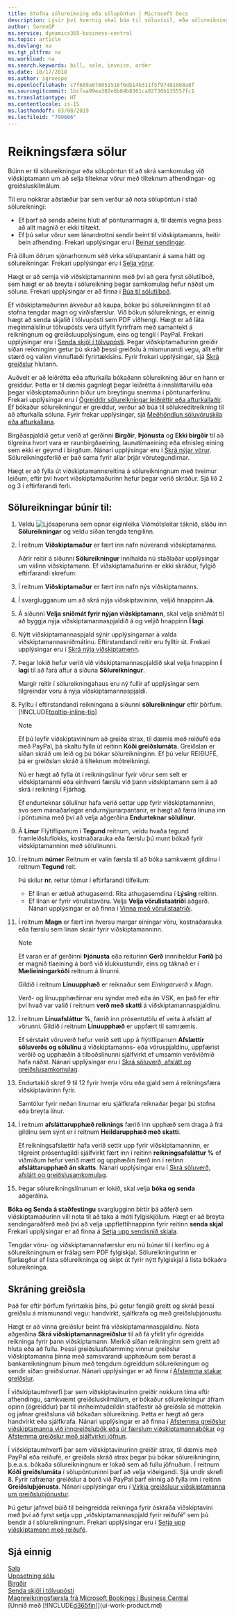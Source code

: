 ```yaml
---
title: Stofna sölureikning eða sölupöntun | Microsoft Docs
description: Lýsir því hvernig skal búa til söluvíxil, eða sölureikning eða sölupöntun, til að skrá samkomulag við viðskiptamann um að selja tilteknar vörur með tilteknum skilmálum.
author: SorenGP
ms.service: dynamics365-business-central
ms.topic: article
ms.devlang: na
ms.tgt_pltfrm: na
ms.workload: na
ms.search.keywords: bill, sale, invoice, order
ms.date: 10/17/2018
ms.author: sgroespe
ms.openlocfilehash: c7f689a078051516f6db14b311f5f97481808a8f
ms.sourcegitcommit: 1bcfaa99ea302e6b84b8361ca02730b135557fc1
ms.translationtype: HT
ms.contentlocale: is-IS
ms.lasthandoff: 03/08/2019
ms.locfileid: "799606"
---
```

# <a name="invoice-sales"></a>Reikningsfæra sölur
Búinn er til sölureikningur eða sölupöntun til að skrá samkomulag við viðskiptamann um að selja tilteknar vörur með tilteknum afhendingar- og greiðsluskilmálum.  

Til eru nokkrar aðstæður þar sem verður að nota sölupöntun í stað sölureikningi:  

* Ef þarf að senda aðeins hluti af pöntunarmagni á, til dæmis vegna þess að allt magnið er ekki tiltækt.  
* Ef þú selur vörur sem lánardrottni sendir beint til viðskiptamanns, heitir bein afhending. Frekari upplýsingar eru í [Beinar sendingar](sales-how-drop-shipment.md).  

Frá öllum öðrum sjónarhornum séð virka sölupantanir á sama hátt og sölureikningar. Frekari upplýsingar eru í [Selja vörur](sales-how-sell-products.md).

Hægt er að semja við viðskiptamanninn með því að gera fyrst sölutilboð, sem hægt er að breyta í sölureikning þegar samkomulag hefur náðst um söluna. Frekari upplýsingar er að finna í [Búa til sölutilboð](sales-how-make-offers.md).

Ef viðskiptamaðurinn ákveður að kaupa, bókar þú sölureikninginn til að stofna tengdar magn og virðisfærslur. Við bókun sölureiknings, er einnig hægt að senda skjalið í tölvupósti sem PDF viðhengi. Hægt er að láta meginmálslínur tölvupósts vera útfyllt fyrirfram með samantekt á reikningnum og greiðsluupplýsingum, eins og tengli í PayPal. Frekari upplýsingar eru í [Senda skjöl í tölvupósti](ui-how-send-documents-email.md). Þegar viðskiptamaðurinn greiðir síðan reikninginn getur þú skráð þessi greiðslu á mismunandi vegu, allt eftir stærð og valinn vinnuflæði fyrirtækisins. Fyrir frekari upplýsingar, sjá [Skrá greiðslur](#registering-payments) hlutann.  


Auðvelt er að leiðrétta eða afturkalla bókaðann sölureikning áður en hann er greiddur. Þetta er til dæmis gagnlegt þegar leiðrétta á innsláttarvillu eða þegar viðskiptamaðurinn biður um breytingu snemma í pöntunarferlinu. Frekari upplýsingar eru í [Ógreiddir sölureikningar leiðréttir eða afturkallaðir](sales-how-correct-cancel-sales-invoice.md). Ef bókaður sölureikningur er greiddur, verður að búa til sölukreditreikning til að afturkalla söluna. Fyrir frekar upplýsingar, sjá [Meðhöndlun söluvöruskila eða afturkallana](sales-how-process-sales-returns-cancellations.md).

Birgðaspjaldið getur verið af gerðinni **Birgðir**, **Þjónusta** og **Ekki birgðir** til að tilgreina hvort vara er raunbirgðaeining, launatímaeining eða efnisleg eining sem ekki er geymd í birgðum. Nánari upplýsingar eru í [Skrá nýjar vörur](inventory-how-register-new-items.md). Sölureikningsferlið er það sama fyrir allar þrjár vörutegundirnar.

Hægt er að fylla út viðskiptamannsreitina á sölureikningnum með tveimur leiðum, eftir því hvort viðskiptamaðurinn hefur þegar verið skráður. Sjá lið 2 og 3 í eftirfarandi ferli.

## <a name="to-create-a-sales-invoice"></a>Sölureikningar búnir til:
1. Veldu ![Ljósaperuna sem opnar eiginleika Viðmótsleitar](media/ui-search/search_small.png "Segðu mér hvað þú vilt gera") táknið, sláðu inn **Sölureikningar** og veldu síðan tengda tengilinn.  
2. Í reitnum **Viðskiptamaður** er fært inn nafn núverandi viðskiptamanns.

   Aðrir reitir á síðunni **Sölureikningur** innihalda nú staðlaðar upplýsingar um valinn viðskiptamann. Ef viðskiptamaðurinn er ekki skráður, fylgið eftirfarandi skrefum:
3. Í reitnum **Viðskiptamaður** er fært inn nafn nýs viðskiptamanns.
4. Í svarglugganum um að skrá nýja viðskiptavininn, veljið hnappinn **Já**.
5. Á síðunni **Velja sniðmát fyrir nýjan viðskiptamann**, skal velja sniðmát til að byggja nýja viðskiptamannaspjaldið á og veljið hnappinn **Í lagi**.
6. Nýtt viðskiptamannaspjald sýnir upplýsingarnar á valda viðskiptamannasniðmátinu. Eftirstandandi reitir eru fylltir út. Frekari upplýsingar eru í [Skrá nýja viðskiptamenn](sales-how-register-new-customers.md).  
7. Þegar lokið hefur verið við viðskiptamannaspjaldið skal velja hnappinn **Í lagi** til að fara aftur á síðuna **Sölureikningur**.

   Margir reitir í sölureikningahaus eru ný fullir af upplýsingar sem tilgreindar voru á nýja viðskiptamannaspjaldi.  
8. Fylltu í eftirstandandi reikningana á síðunni **sölureikningur** eftir þörfum. [!INCLUDE[tooltip-inline-tip](includes/tooltip-inline-tip_md.md)]

    > [!NOTE]  
    > Ef þú leyfir viðskiptavininum að greiða strax, til dæmis með reiðufé eða með PayPal, þá skaltu fylla út reitinn **Kóði greiðslumáta**. Greiðslan er síðan skráð um leið og þú bókar sölureikninginn. Ef þú velur REIÐUFÉ, þá er greiðslan skráð á tilteknum mótreikningi.

    Nú er hægt að fylla út í reikningslínur fyrir vörur sem selt er viðskiptamanni eða einhverri færslu við þann viðskiptamann sem á að skrá í reikning í Fjárhag.   

    Ef endurteknar sölulínur hafa verið settar upp fyrir viðskiptamanninn, svo sem mánaðarlegar endurnýjunarpantanir, er hægt að færa línuna inn í pöntunina með því að velja aðgerðina **Endurteknar sölulínur**.  
9. Á **Línur** Flýtiflipanum í **Tegund** reitnum, veldu hvaða tegund framleiðsluflokks, kostnaðarauka eða færslu þú munt bókað fyrir viðskiptamanninn með sölulínunni.
10. Í reitnum **númer** Reitnum er valin færsla til að bóka samkvæmt gildinu í reitnum **Tegund** reit.

    Þú skilur **nr.** reitur tómur í eftirfarandi tilfellum:

    * Ef línan er ætluð athugasemd. Rita athugasemdina í **Lýsing** reitinn.
    * Ef línan er fyrir vörulistavöru. Velja **Velja vörulistaatriði** aðgerð. Nánari upplýsingar er að finna í [Vinna með vörulistaatriði](inventory-how-work-nonstock-items.md).

11. Í reitnum **Magn** er fært inn hversu margar einingar vöru, kostnaðarauka eða færslu sem línan skráir fyrir viðskiptamanninn.  

    > [!NOTE]  
    >   Ef varan er af gerðinni **Þjónusta** eða reiturinn **Gerð** innniheldur **Forið** þá er magnið tíaeining á borð við klukkustundir, eins og táknað er í **Mælieiningarkóði** reitnum á línunni.  

    Gildið í reitnum **Línuupphæð** er reiknaður sem *Einingarverð* x *Magn*.  

    Verð- og línuupphæðirnar eru sýndar með eða án VSK, en það fer eftir því hvað var valið í reitnum **verð með skatti** á viðskiptamannaspjaldinu.  
12. Í reitnum **Línuafsláttur %**, færið inn prósentutölu ef veita á afslátt af vörunni. Gildið í reitnum **Línuupphæð** er uppfært til samræmis.  

    Ef sérstakt vöruverð hefur verið sett upp á flýtiflipanum **Afslættir söluverðs og sölulínu** á viðskiptamanns- eða vöruspjaldinu, uppfærist verðið og upphæðin á tilboðslínunni sjálfvirkt ef umsamin verðviðmið hafa náðst. Nánari upplýsingar eru í [Skrá söluverð, afslátt og greiðslusamkomulag](sales-how-record-sales-price-discount-payment-agreements.md).  
13. Endurtakið skref 9 til 12 fyrir hverja vöru eða gjald sem á reikningsfæra viðskiptavininn fyrir.  

    Samtölur fyrir neðan línurnar eru sjálfkrafa reiknaðar þegar þú stofna eða breyta línur.  
14. Í reitnum **afsláttarupphæð reiknings** færið inn upphæð sem draga á frá gildinu sem sýnt er í reitnum **Heildarupphæð með skatti**.

    Ef reikningsafslættir hafa verið settir upp fyrir viðskiptamanninn, er tilgreint prósentugildi sjálfvirkt fært inn í reitinn **reikningsafsláttur %** ef viðmiðum hefur verið mætt og upphæðin færð inn í reitinn **afsláttarupphæð án skatts**. Nánari upplýsingar eru í [Skrá söluverð, afslátt og greiðslusamkomulag](sales-how-record-sales-price-discount-payment-agreements.md).  
15. Þegar sölureikningslínunum er lokið, skal velja **bóka og senda** aðgerðina.  

**Bóka og Senda á staðfestingu** svarglugginn birtir þá aðferð sem viðskiptamaðurinn vill nota til að taka á móti fylgiskjölum. Hægt er að breyta sendingaraðferð með því að velja uppflettihnappinn fyrir reitinn **senda skjal** Frekari upplýsingar er að finna á [Setja upp sendisnið skjala](sales-how-setup-document-send-profiles.md).

Tengdar vöru- og viðskiptamannafærslur eru nú búnar til í kerfinu og á sölureikningnum er frálag sem PDF fylgiskjal. Sölureikningurinn er fjarlægður af lista sölureikninga og skipt út fyrir nýtt fylgiskjal á lista bókaðra sölureikninga.  

## <a name="registering-payments"></a>Skráning greiðsla

Það fer eftir þörfum fyrirtækis þíns, þú getur fengið greitt og skráð þessi greiðslu á mismunandi vegu: handvirkt, sjálfkrafa og með greiðsluþjónustu.  

Hægt er að vinna greiðslur beint frá viðskiptamannaspjaldinu. Nota aðgerðina **Skrá viðskiptamannagreiðslur** til að fá yfirlit yfir ógreidda reikninga fyrir þann viðskiptamann. Merkið síðan reikninginn sem greitt að hluta eða að fullu. Þessi greiðsluafstemming vinnur greiðslur viðskiptamanna þinna með samsvarandi upphæðum sem berast á bankareikningnum þínum með tengdum ógreiddum sölureikningum og sendir síðan greiðslurnar. Nánari upplýsingar er að finna í [Afstemma stakar greiðslur](receivables-how-reconcile-customer-payments-list-unpaid-sales-documents.md#to-register-customer-payments-individually).  

Í viðskiptaumhverfi þar sem viðskiptavinurinn greiðir nokkurn tíma eftir afhendingu, samkvæmt greiðsluskilmálum, er bókaður sölureikningur áfram opinn (ógreiddur) þar til innheimtudeildin staðfestir að greiðsla sé móttekin og jafnar greiðsluna við bókaðan sölureikning. Þetta er hægt að gera handvirkt eða sjálfkrafa. Nánari upplýsingar er að finna í [Afstemma greiðslur viðskiptamanna við inngreiðslubók eða úr færslum viðskiptamannabókar](receivables-how-apply-sales-transactions-manually.md) og [Afstemma greiðslur með sjálfvirkri jöfnun](receivables-how-reconcile-payments-auto-application.md).  

Í viðskiptaumhverfi þar sem viðskiptavinurinn greiðir strax, til dæmis með PayPal eða reiðufé, er greiðsla skráð strax þegar þú bókar sölureikninginn, þ.e.a.s. bókaða sölureikningnum er lokað sem að fullu jöfnuðum. Í reitnum **Kóði greiðslumáta** í sölupöntuninni þarf að velja viðeigandi. Sjá undir skrefi 8. Fyrir rafrænar greiðslur á borð við PayPal þarf einnig að fylla inn í reitinn **Greiðsluþjónusta**. Nánari upplýsingar eru í [Virkja greiðsluur viðskiptamanna um greiðsluþjónustur](sales-how-enable-payment-service-extensions.md).  

Þú getur jafnvel búið til beingreidda reikninga fyrir óskráða viðskiptavini með því að fyrst setja upp „viðskiptamannaspjald fyrir reiðufé“ sem þú bendir á í sölureikningnum. Frekari upplýsingar eru í [Setja upp viðskiptamenn með reiðufé](finance-how-to-set-up-cash-customers.md).  

## <a name="see-also"></a>Sjá einnig
[Sala](sales-manage-sales.md)  
[Uppsetning sölu](sales-setup-sales.md)  
[Birgðir](inventory-manage-inventory.md)  
[Senda skjöl í tölvupósti](ui-how-send-documents-email.md)  
[Magnreikningsfærsla frá Microsoft Bookings í Business Central ](finance-bookings.md)  
[Unnið með [!INCLUDE[d365fin](includes/d365fin_md.md)]](ui-work-product.md)
